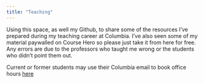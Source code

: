 ```yaml
---
title: "Teaching"
---
```


Using this space, as well my Github, to share some of the resources I’ve prepared during my teaching career at Columbia. I’ve also seen some of my material paywalled on Course Hero so please just take it from here for free. Any errors are due to the professors who taught me wrong or the students who didn’t point them out.

Current or former students may use their Columbia email to book office hours [here](https://calendly.com/wmadavis/)